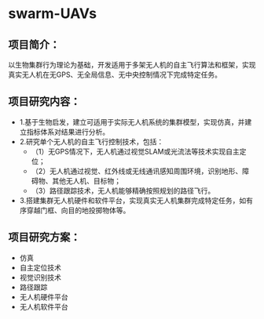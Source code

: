# swarm-UAVs
## 项目简介：
以生物集群行为理论为基础，开发适用于多架无人机的自主飞行算法和框架，实现真实无人机在无GPS、无全局信息、无中央控制情况下完成特定任务。
## 项目研究内容：
* 1.基于生物启发，建立可适用于实际无人机系统的集群模型，实现仿真，并建立指标体系对结果进行分析。<br>
* 2.研究单个无人机的自主飞行控制技术，包括：<br>
  * （1）无GPS情况下，无人机通过视觉SLAM或光流法等技术实现自主定位；<br>
  * （2）无人机通过视觉、红外线或无线通讯感知周围环境，识别地形、障碍物、其他无人机、目标物；<br>
  * （3）路径跟踪技术，无人机能够精确按照规划的路径飞行。<br>
* 3.搭建集群无人机硬件和软件平台，实现真实无人机集群完成特定任务，如有序穿越门框、向目的地投掷物体等。<br>
## 项目研究方案：
* 仿真
* 自主定位技术
* 视觉识别技术
* 路径跟踪
* 无人机硬件平台
* 无人机软件平台




